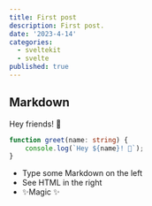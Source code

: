 ```yaml
---
title: First post
description: First post.
date: '2023-4-14'
categories:
  - sveltekit
  - svelte
published: true
---
```


## Markdown

Hey friends! 👋

```ts showLineNumbers
function greet(name: string) {
	console.log(`Hey ${name}! 👋`);
}
```

- Type some Markdown on the left
- See HTML in the right
- ✨Magic ✨
